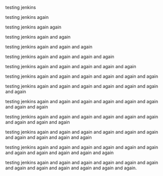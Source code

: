 testing jenkins

testing jenkins again

testing jenkins again again

testing jenkins again and again

testing jenkins again and again and again

testing jenkins again and again and again and again

testing jenkins again and again and again and again and again

testing jenkins again and again and again and again and again and again

testing jenkins again and again and again and again and again and again and again

testing jenkins again and again and again and again and again and again and again and again

testing jenkins again and again and again and again and again and again and again and again and again

testing jenkins again and again and again and again and again and again and again and again and again and again

testing jenkins again and again and again and again and again and again and again and again and again and again and again

testing jenkins again and again and again and again and again and again and again and again and again and again and again and again.
